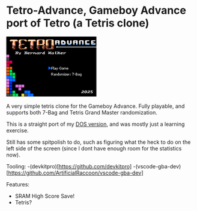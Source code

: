 # Tetro-Advance, Gameboy Advance port of Tetro (a Tetris clone)

![Untitled](https://github.com/ArtificialRaccoon/Tetro-Advance/blob/main/demo.gif)


A very simple tetris clone for the Gameboy Advance. Fully playable, and supports both 7-Bag and Tetris Grand Master randomization. 

This is a straight port of my [DOS version](https://github.com/ArtificialRaccoon/Tetro), and was mostly just a learning exercise. 

Still has some spitpolish to do, such as figuring what the heck to do on the left side of the screen (since I dont have enough room for the statistics now).

Tooling: 
-(devkitpro)[https://github.com/devkitpro]
-(vscode-gba-dev)[https://github.com/ArtificialRaccoon/vscode-gba-dev]

Features:

- SRAM High Score Save!
- Tetris?